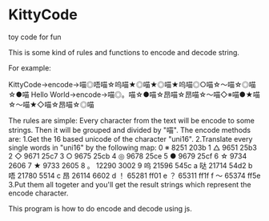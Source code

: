 # KittyCode
toy code for fun

This is some kind of rules and functions to encode and decode string.

For example:

KittyCode->encode->喵◎唔喵☆呜喵★◎喵★◎喵★呜喵◎○喵☆～喵☆◎喵☆●喵
Hello World->encode->喵◎。喵☆●喵☆昂喵☆昂喵☆～喵◇※喵●★喵☆～喵★◇喵☆昂喵☆◎喵


The rules are simple:
Every character from the text will be encode to some strings.
Then it will be grouped and divided by "喵".
The encode methods are:
1.Get the 16 based unicode of the character "uni16".
2.Translate every single words in "uni16" by the following map:
0  ※  8251   203b
1  △  9651   25b3
2  ◇  9671   25c7
3  ○  9675   25cb
4  ◎  9678   25ce
5  ●  9679   25cf
6  ☆  9734   2606
7  ★  9733   2605
8  。  12290  3002
9  呜  21596  545c
a 哒  21714  54d2
b 唔  21780  5514
c 昂  26114  6602
d ！  65281  ff01
e ？  65311  ff1f
f ～  65374  ff5e
3.Put them all togeter and you'll get the result strings which represent the encode character.

This program is how to do encode and decode using js.
